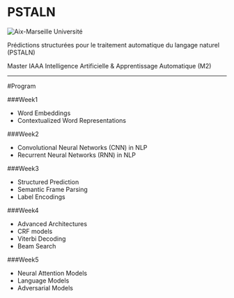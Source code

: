 # PSTALN

![Aix-Marseille Université](https://dircom.univ-amu.fr/sites/dircom.univ-amu.fr/files/logo_amu_rvb.jpg)



Prédictions structurées pour le traitement automatique du langage naturel (PSTALN)

Master IAAA Intelligence Artificielle & Apprentissage Automatique (M2)


------

#Program

###Week1

+ Word Embeddings
+ Contextualized Word Representations

###Week2

+ Convolutional Neural Networks (CNN) in NLP
+ Recurrent Neural Networks (RNN) in NLP

###Week3

+ Structured Prediction
+ Semantic Frame Parsing
+ Label Encodings

###Week4

+ Advanced Architectures
+ CRF models
+ Viterbi Decoding
+ Beam Search

###Week5

+ Neural Attention Models
+ Language Models
+ Adversarial Models

